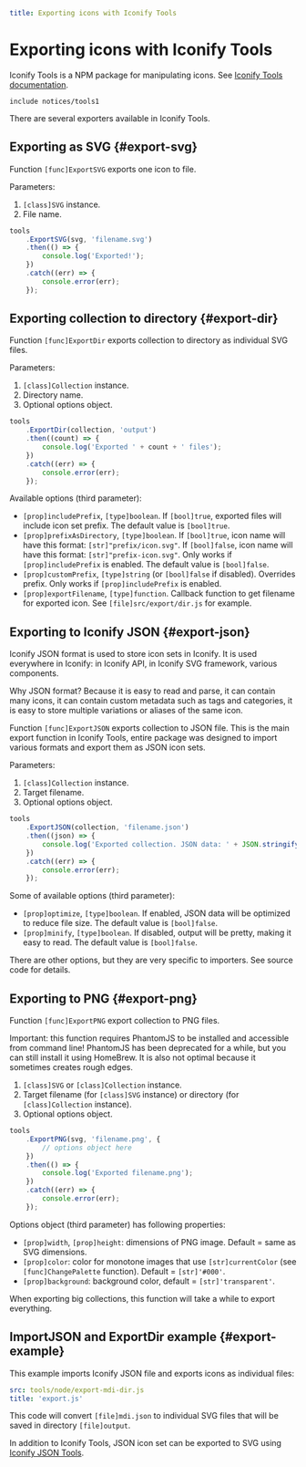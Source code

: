 ```yaml
title: Exporting icons with Iconify Tools
```

# Exporting icons with Iconify Tools

Iconify Tools is a NPM package for manipulating icons. See [Iconify Tools documentation](./index.md).

`include notices/tools1`

There are several exporters available in Iconify Tools.

## Exporting as SVG {#export-svg}

Function `[func]ExportSVG` exports one icon to file.

Parameters:

1. `[class]SVG` instance.
2. File name.

```js
tools
	.ExportSVG(svg, 'filename.svg')
	.then(() => {
		console.log('Exported!');
	})
	.catch((err) => {
		console.error(err);
	});
```

## Exporting collection to directory {#export-dir}

Function `[func]ExportDir` exports collection to directory as individual SVG files.

Parameters:

1. `[class]Collection` instance.
2. Directory name.
3. Optional options object.

```js
tools
	.ExportDir(collection, 'output')
	.then((count) => {
		console.log('Exported ' + count + ' files');
	})
	.catch((err) => {
		console.error(err);
	});
```

Available options (third parameter):

- `[prop]includePrefix`, `[type]boolean`. If `[bool]true`, exported files will include icon set prefix. The default value is `[bool]true`.
- `[prop]prefixAsDirectory`, `[type]boolean`. If `[bool]true`, icon name will have this format: `[str]"prefix/icon.svg"`. If `[bool]false`, icon name will have this format: `[str]"prefix-icon.svg"`. Only works if `[prop]includePrefix` is enabled. The default value is `[bool]false`.
- `[prop]customPrefix`, `[type]string` (or `[bool]false` if disabled). Overrides prefix. Only works if `[prop]includePrefix` is enabled.
- `[prop]exportFilename`, `[type]function`. Callback function to get filename for exported icon. See `[file]src/export/dir.js` for example.

## Exporting to Iconify JSON {#export-json}

Iconify JSON format is used to store icon sets in Iconify. It is used everywhere in Iconify: in Iconify API, in Iconify SVG framework, various components.

Why JSON format? Because it is easy to read and parse, it can contain many icons, it can contain custom metadata such as tags and categories, it is easy to store multiple variations or aliases of the same icon.

Function `[func]ExportJSON` exports collection to JSON file. This is the main export function in Iconify Tools, entire package was designed to import various formats and export them as JSON icon sets.

Parameters:

1. `[class]Collection` instance.
2. Target filename.
3. Optional options object.

```js
tools
	.ExportJSON(collection, 'filename.json')
	.then((json) => {
		console.log('Exported collection. JSON data: ' + JSON.stringify(json));
	})
	.catch((err) => {
		console.error(err);
	});
```

Some of available options (third parameter):

- `[prop]optimize`, `[type]boolean`. If enabled, JSON data will be optimized to reduce file size. The default value is `[bool]false`.
- `[prop]minify`, `[type]boolean`. If disabled, output will be pretty, making it easy to read. The default value is `[bool]false`.

There are other options, but they are very specific to importers. See source code for details.

## Exporting to PNG {#export-png}

Function `[func]ExportPNG` export collection to PNG files.

Important: this function requires PhantomJS to be installed and accessible from command line! PhantomJS has been deprecated for a while, but you can still install it using HomeBrew. It is also not optimal because it sometimes creates rough edges.

1. `[class]SVG` or `[class]Collection` instance.
2. Target filename (for `[class]SVG` instance) or directory (for `[class]Collection` instance).
3. Optional options object.

```js
tools
	.ExportPNG(svg, 'filename.png', {
		// options object here
	})
	.then(() => {
		console.log('Exported filename.png');
	})
	.catch((err) => {
		console.error(err);
	});
```

Options object (third parameter) has following properties:

- `[prop]width`, `[prop]height`: dimensions of PNG image. Default = same as SVG dimensions.
- `[prop]color`: color for monotone images that use `[str]currentColor` (see `[func]ChangePalette` function). Default = `[str]'#000'`.
- `[prop]background`: background color, default = `[str]'transparent'`.

When exporting big collections, this function will take a while to export everything.

## ImportJSON and ExportDir example {#export-example}

This example imports Iconify JSON file and exports icons as individual files:

```yaml
src: tools/node/export-mdi-dir.js
title: 'export.js'
```

This code will convert `[file]mdi.json` to individual SVG files that will be saved in directory `[file]output`.

In addition to Iconify Tools, JSON icon set can be exported to SVG using [Iconify JSON Tools](../json/export.md).
